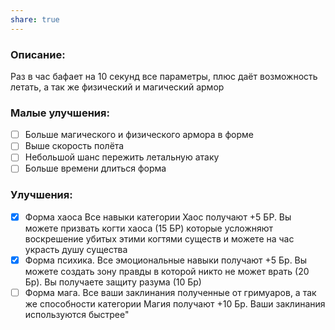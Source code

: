 ```yaml
---
share: true
---
```

### Описание:
Раз в час бафает на 10 секунд все параметры, плюс даёт возможность летать, а так же физический и магический армор

### Малые улучшения:
- [ ] Больше магического и физического армора в форме
- [ ] Выше скорость полёта
- [ ] Небольшой шанс пережить летальную атаку
- [ ] Больше времени длиться форма
### Улучшения: 
- [x] Форма хаоса 
Все навыки категории Хаос получают +5 БР. Вы можете призвать когти хаоса (15 БР) которые усложняют воскрешение убитых этими когтями существ и можете на час украсть душу существа
- [x] Форма психика. 
Все эмоциональные навыки получают +5 Бр. Вы можете создать зону правды в которой никто не может врать (20 Бр). Вы получаете защиту разума (10 Бр)
- [ ] Форма мага. 
Все ваши заклинания полученные от гримуаров, а так же способности категории Магия получают +10 Бр. Ваши заклинания используются быстрее"
